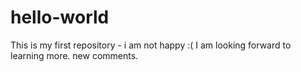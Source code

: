 # hello-world
This is my first repository - i am not happy :(
I am looking forward to learning more.
new comments.
